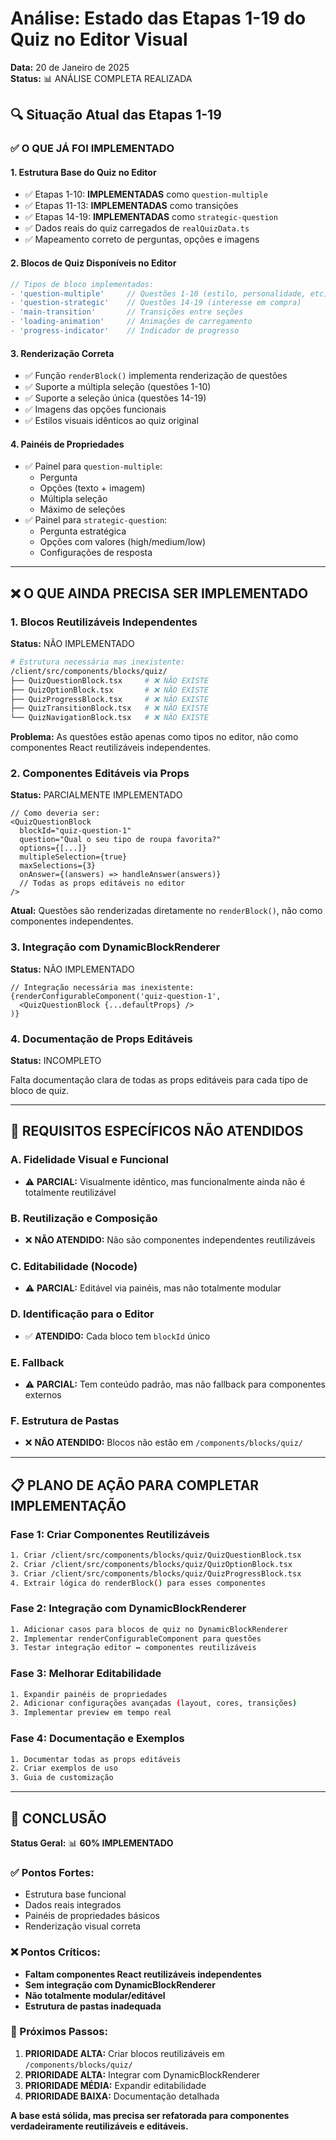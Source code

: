 # Análise: Estado das Etapas 1-19 do Quiz no Editor Visual

**Data:** 20 de Janeiro de 2025  
**Status:** 📊 ANÁLISE COMPLETA REALIZADA

## 🔍 Situação Atual das Etapas 1-19

### ✅ O QUE JÁ FOI IMPLEMENTADO

#### 1. **Estrutura Base do Quiz no Editor**
- ✅ Etapas 1-10: **IMPLEMENTADAS** como `question-multiple` 
- ✅ Etapas 11-13: **IMPLEMENTADAS** como transições
- ✅ Etapas 14-19: **IMPLEMENTADAS** como `strategic-question`
- ✅ Dados reais do quiz carregados de `realQuizData.ts`
- ✅ Mapeamento correto de perguntas, opções e imagens

#### 2. **Blocos de Quiz Disponíveis no Editor**
```typescript
// Tipos de bloco implementados:
- 'question-multiple'     // Questões 1-10 (estilo, personalidade, etc)
- 'question-strategic'    // Questões 14-19 (interesse em compra)
- 'main-transition'       // Transições entre seções
- 'loading-animation'     // Animações de carregamento
- 'progress-indicator'    // Indicador de progresso
```

#### 3. **Renderização Correta**
- ✅ Função `renderBlock()` implementa renderização de questões
- ✅ Suporte a múltipla seleção (questões 1-10)
- ✅ Suporte a seleção única (questões 14-19)
- ✅ Imagens das opções funcionais
- ✅ Estilos visuais idênticos ao quiz original

#### 4. **Painéis de Propriedades**
- ✅ Painel para `question-multiple`:
  - Pergunta
  - Opções (texto + imagem)
  - Múltipla seleção
  - Máximo de seleções
- ✅ Painel para `strategic-question`:
  - Pergunta estratégica
  - Opções com valores (high/medium/low)
  - Configurações de resposta

---

## ❌ O QUE AINDA PRECISA SER IMPLEMENTADO

### 1. **Blocos Reutilizáveis Independentes**
**Status:** NÃO IMPLEMENTADO

```bash
# Estrutura necessária mas inexistente:
/client/src/components/blocks/quiz/
├── QuizQuestionBlock.tsx     # ❌ NÃO EXISTE
├── QuizOptionBlock.tsx       # ❌ NÃO EXISTE  
├── QuizProgressBlock.tsx     # ❌ NÃO EXISTE
├── QuizTransitionBlock.tsx   # ❌ NÃO EXISTE
└── QuizNavigationBlock.tsx   # ❌ NÃO EXISTE
```

**Problema:** As questões estão apenas como tipos no editor, não como componentes React reutilizáveis independentes.

### 2. **Componentes Editáveis via Props**
**Status:** PARCIALMENTE IMPLEMENTADO

```tsx
// Como deveria ser:
<QuizQuestionBlock
  blockId="quiz-question-1"
  question="Qual o seu tipo de roupa favorita?"
  options={[...]}
  multipleSelection={true}
  maxSelections={3}
  onAnswer={(answers) => handleAnswer(answers)}
  // Todas as props editáveis no editor
/>
```

**Atual:** Questões são renderizadas diretamente no `renderBlock()`, não como componentes independentes.

### 3. **Integração com DynamicBlockRenderer**
**Status:** NÃO IMPLEMENTADO

```tsx
// Integração necessária mas inexistente:
{renderConfigurableComponent('quiz-question-1', 
  <QuizQuestionBlock {...defaultProps} />
)}
```

### 4. **Documentação de Props Editáveis**
**Status:** INCOMPLETO

Falta documentação clara de todas as props editáveis para cada tipo de bloco de quiz.

---

## 🎯 REQUISITOS ESPECÍFICOS NÃO ATENDIDOS

### A. **Fidelidade Visual e Funcional**
- ⚠️ **PARCIAL:** Visualmente idêntico, mas funcionalmente ainda não é totalmente reutilizável

### B. **Reutilização e Composição**
- ❌ **NÃO ATENDIDO:** Não são componentes independentes reutilizáveis

### C. **Editabilidade (Nocode)**
- ⚠️ **PARCIAL:** Editável via painéis, mas não totalmente modular

### D. **Identificação para o Editor**
- ✅ **ATENDIDO:** Cada bloco tem `blockId` único

### E. **Fallback**
- ⚠️ **PARCIAL:** Tem conteúdo padrão, mas não fallback para componentes externos

### F. **Estrutura de Pastas**
- ❌ **NÃO ATENDIDO:** Blocos não estão em `/components/blocks/quiz/`

---

## 📋 PLANO DE AÇÃO PARA COMPLETAR IMPLEMENTAÇÃO

### Fase 1: Criar Componentes Reutilizáveis
```bash
1. Criar /client/src/components/blocks/quiz/QuizQuestionBlock.tsx
2. Criar /client/src/components/blocks/quiz/QuizOptionBlock.tsx  
3. Criar /client/src/components/blocks/quiz/QuizProgressBlock.tsx
4. Extrair lógica do renderBlock() para esses componentes
```

### Fase 2: Integração com DynamicBlockRenderer
```bash
1. Adicionar casos para blocos de quiz no DynamicBlockRenderer
2. Implementar renderConfigurableComponent para questões
3. Testar integração editor ↔ componentes reutilizáveis
```

### Fase 3: Melhorar Editabilidade
```bash
1. Expandir painéis de propriedades
2. Adicionar configurações avançadas (layout, cores, transições)
3. Implementar preview em tempo real
```

### Fase 4: Documentação e Exemplos
```bash
1. Documentar todas as props editáveis
2. Criar exemplos de uso
3. Guia de customização
```

---

## 🎯 CONCLUSÃO

**Status Geral:** 📊 **60% IMPLEMENTADO**

### ✅ Pontos Fortes:
- Estrutura base funcional
- Dados reais integrados
- Painéis de propriedades básicos
- Renderização visual correta

### ❌ Pontos Críticos:
- **Faltam componentes React reutilizáveis independentes**
- **Sem integração com DynamicBlockRenderer**
- **Não totalmente modular/editável**
- **Estrutura de pastas inadequada**

### 🚀 Próximos Passos:
1. **PRIORIDADE ALTA:** Criar blocos reutilizáveis em `/components/blocks/quiz/`
2. **PRIORIDADE ALTA:** Integrar com DynamicBlockRenderer
3. **PRIORIDADE MÉDIA:** Expandir editabilidade
4. **PRIORIDADE BAIXA:** Documentação detalhada

**A base está sólida, mas precisa ser refatorada para componentes verdadeiramente reutilizáveis e editáveis.**
